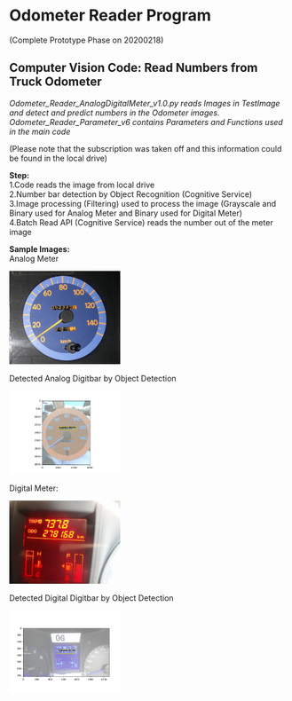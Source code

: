 <h1>Odometer Reader Program</h1>
(Complete Prototype Phase on 20200218)
<h2>Computer Vision Code: Read Numbers from Truck Odometer</h2>

<i>Odometer_Reader_AnalogDigitalMeter_v1.0.py reads Images in TestImage and detect and predict numbers in the Odometer images. Odometer_Reader_Parameter_v6 contains Parameters and Functions used in the main code</i>

(Please note that the subscription was taken off and this information could be found in the local drive)

<b>Step:</b><br />
1.Code reads the image from local drive<br />
2.Number bar detection by Object Recognition (Cognitive Service) <br />
3.Image processing (Filtering) used to process the image (Grayscale and Binary used for Analog Meter and Binary used for Digital Meter) <br />
4.Batch Read API (Cognitive Service) reads the number out of the meter image <br />

<b>Sample Images:<br/></b>
Analog Meter

<img src=https://github.com/hkbtotw/OdometerReader/blob/master/TestImage/IMG_9090_[052334]_A1.JPG alt="Analog" width="200"/>

Detected Analog Digitbar by Object Detection

<img src=https://github.com/hkbtotw/OdometerReader/blob/master/TestImage/DetectedAnalog.jpg alt="Detected Analog" width="200"/>

Digital Meter:

<img src=https://github.com/hkbtotw/OdometerReader/blob/master/TestImage/IMG_9028[278168].JPG alt="Digital" width="200"/>

Detected Digital Digitbar by Object Detection

<img src=https://github.com/hkbtotw/OdometerReader/blob/master/TestImage/DetectedDigital.jpg alt="Detected Digital" width="200"/>
